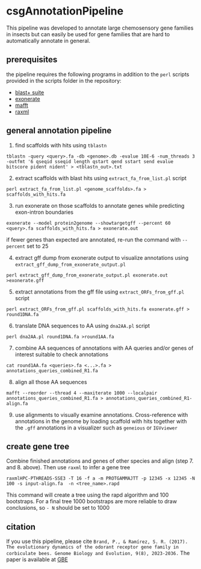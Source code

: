 # csgAnnotationPipeline
    

This pipeline was developed to annotate large chemosensory gene families in insects but can easily be used for gene families that are hard to automatically annotate in general. 
  
  
## prerequisites

the pipeline requires the following programs in addition to the `perl` scripts provided in the scripts folder in the repository:    

- [blast+ suite](https://blast.ncbi.nlm.nih.gov/doc/blast-help/downloadblastdata.html#downloadblastdata)
- [exonerate](https://www.ebi.ac.uk/about/vertebrate-genomics/software/exonerate)
- [mafft](https://mafft.cbrc.jp/alignment/software/)
- [raxml](https://cme.h-its.org/exelixis/web/software/raxml/)


## general annotation pipeline 


1. find scaffolds with hits using `tblastn`   

`tblastn -query <query>.fa -db <genome>.db -evalue 10E-6 -num_threads 3 -outfmt '6 qseqid sseqid length qstart qend sstart send evalue bitscore pident nident' > <tblastn_out>.txt`

2. extract scaffolds with blast hits using `extract_fa_from_list.pl` script    

`perl extract_fa_from_list.pl <genome_scaffolds>.fa > scaffolds_with_hits.fa`

3. run exonerate on those scaffolds to annotate genes while predicting exon-intron boundaries    

`exonerate --model protein2genome --showtargetgff --percent 60 <query>.fa scaffolds_with_hits.fa > exonerate.out`  

if fewer genes than expected are annotated, re-run the command with `--percent` set to 25

4. extract gff dump from exonerate output to visualize annotations using `extract_gff_dump_from_exonerate_output.pl`   

`perl extract_gff_dump_from_exonerate_output.pl exonerate.out >exonerate.gff` 
    
5. extract annotations from the gff file using `extract_ORFs_from_gff.pl` script    

`perl extract_ORFs_from_gff.pl scaffolds_with_hits.fa exonerate.gff > round1DNA.fa` 

6. translate DNA sequences to AA using `dna2AA.pl` script   

`perl dna2AA.pl round1DNA.fa >round1AA.fa` 

7. combine AA sequences of annotations with AA queries and/or genes of interest suitable to check annotations      

`cat round1AA.fa <queries>.fa <...>.fa > annotations_queries_combined_R1.fa`

8. align all those AA sequences    

`mafft --reorder --thread 4 --maxiterate 1000 --localpair annotations_queries_combined_R1.fa > annotations_queries_combined_R1-align.fa`

9. use alignments to visually examine annotations. Cross-reference with annotations in the genome by loading scaffold with hits together with the `.gff` annotations in a visualizer such as `geneious` or `IGVviewer`


## create gene tree 
Combine finished annotations and genes of other species and align (step 7. and 8. above). Then use `raxml` to infer a gene tree    

`raxmlHPC-PTHREADS-SSE3 -T 16 -f a -m PROTGAMMAJTT -p 12345 -x 12345 -N 100 -s input-align.fa  -n <tree_name>.rapd`

This command will create a tree using the rapd algorithm and 100 bootstraps. For a final tree 1000 bootstraps are more reliable to draw conclusions, so `-
N` should be set to 1000


## citation

If you use this pipeline, please cite `Brand, P., & Ramírez, S. R. (2017). The evolutionary dynamics of the odorant receptor gene family in corbiculate bees. Genome Biology and Evolution, 9(8), 2023-2036.` The paper is available at [GBE](https://academic.oup.com/gbe/article/9/8/2023/4060519)
